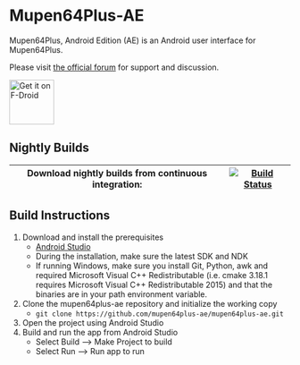 # Mupen64Plus-AE

Mupen64Plus, Android Edition (AE) is an Android user interface for Mupen64Plus.

Please visit [the official forum](http://www.paulscode.com/forum/index.php) for support and discussion.

[<img src="https://f-droid.org/badge/get-it-on.png"
      alt="Get it on F-Droid"
      height="80">](https://f-droid.org/packages/org.mupen64plusae_mpn.v3.alpha/)


## Nightly Builds

|Download nightly builds from continuous integration: 	| [![Build Status][Build]][Actions] 
|-------------------------------------------------------|----------------------------------------------------------------------------------------------------------------------------------------------------|

[Actions]: https://github.com/mupen64plus-ae/mupen64plus-ae/actions/workflows/build.yml
[Build]: https://github.com/mupen64plus-ae/mupen64plus-ae/actions/workflows/build.yml/badge.svg


## Build Instructions

1. Download and install the prerequisites
   - [Android Studio](https://developer.android.com/studio/index.html)
   - During the installation, make sure the latest SDK and NDK
   - If running Windows, make sure you install Git, Python, awk and required Microsoft Visual C++ Redistributable (i.e. cmake 3.18.1 requires Microsoft Visual C++ Redistributable 2015) and that the binaries are in your path environment variable.
2. Clone the mupen64plus-ae repository and initialize the working copy
   - `git clone https://github.com/mupen64plus-ae/mupen64plus-ae.git`
3. Open the project using Android Studio
4. Build and run the app from Android Studio
   - Select Build --> Make Project to build
   - Select Run --> Run app to run
